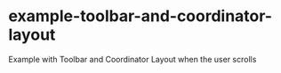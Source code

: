 # example-toolbar-and-coordinator-layout
Example with Toolbar and Coordinator Layout when the user scrolls
